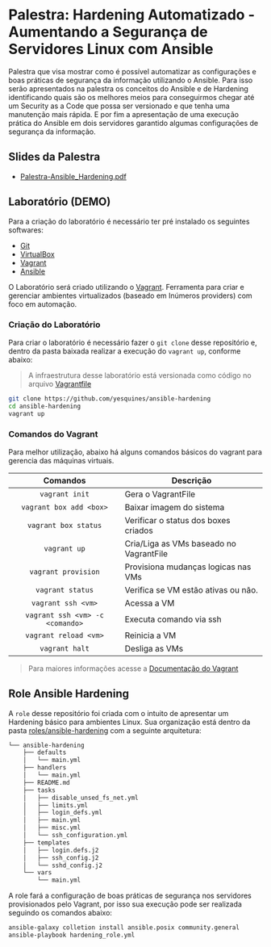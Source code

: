 # Palestra: Hardening Automatizado - Aumentando a Segurança de Servidores Linux com Ansible

Palestra que visa mostrar como é possível automatizar as configurações e boas práticas de segurança da informação utilizando o Ansible. Para isso serão apresentados na palestra os conceitos do Ansible e de Hardening identificando quais são os melhores meios para conseguirmos chegar até um Security as a Code que possa ser versionado e que tenha uma manutenção mais rápida. E por fim a apresentação de uma execução prática do Ansible em dois servidores garantido algumas configurações de segurança da informação.

## Slides da Palestra

* [Palestra-Ansible_Hardening.pdf][1]

## Laboratório (DEMO)

Para a criação do laboratório é necessário ter pré instalado os seguintes softwares:

* [Git][2]
* [VirtualBox][3]
* [Vagrant][4]
* [Ansible][9]

O Laboratório será criado utilizando o [Vagrant][5]. Ferramenta para criar e gerenciar ambientes virtualizados (baseado em Inúmeros providers) com foco em automação.

### Criação do Laboratório

Para criar o laboratório é necessário fazer o `git clone` desse repositório e, dentro da pasta baixada realizar a execução do `vagrant up`, conforme abaixo:

> A infraestrutura desse laboratório está versionada como código no arquivo [Vagrantfile][6]

```bash
git clone https://github.com/yesquines/ansible-hardening
cd ansible-hardening
vagrant up
```

### Comandos do Vagrant

Para melhor utilização, abaixo há alguns comandos básicos do vagrant para gerencia das máquinas virtuais.

Comandos                | Descrição
:----------------------:| ---------------------------------------
`vagrant init`          | Gera o VagrantFile
`vagrant box add <box>` | Baixar imagem do sistema
`vagrant box status`    | Verificar o status dos boxes criados
`vagrant up`            | Cria/Liga as VMs baseado no VagrantFile
`vagrant provision`     | Provisiona mudanças logicas nas VMs
`vagrant status`        | Verifica se VM estão ativas ou não.
`vagrant ssh <vm>`      | Acessa a VM
`vagrant ssh <vm> -c <comando>` | Executa comando via ssh
`vagrant reload <vm>`   | Reinicia a VM
`vagrant halt`          | Desliga as VMs

> Para maiores informações acesse a [Documentação do Vagrant][7]

## Role Ansible Hardening 

A `role` desse repositório foi criada com o intuito de apresentar um Hardening básico para ambientes Linux. Sua organização está dentro da pasta [roles/ansible-hardening][8] com a seguinte arquitetura:

```bash
└── ansible-hardening
    ├── defaults
    │   └── main.yml
    ├── handlers
    │   └── main.yml
    ├── README.md
    ├── tasks
    │   ├── disable_unsed_fs_net.yml
    │   ├── limits.yml
    │   ├── login_defs.yml
    │   ├── main.yml
    │   ├── misc.yml
    │   └── ssh_configuration.yml
    ├── templates
    │   ├── login.defs.j2
    │   ├── ssh_config.j2
    │   └── sshd_config.j2
    └── vars
        └── main.yml
```

A role fará a configuração de boas práticas de segurança nos servidores provisionados pelo Vagrant, por isso sua execução pode ser realizada seguindo os comandos abaixo:

```bash
ansible-galaxy colletion install ansible.posix community.general
ansible-playbook hardening_role.yml
```

[1]: ./Palestra-Ansible_Hardening.pdf
[2]: https://git-scm.com/downloads
[3]: https://www.virtualbox.org/wiki/Downloads
[4]: https://www.vagrantup.com/downloads
[5]: https://www.vagrantup.com/
[6]: ./Vagrantfile
[7]: https://www.vagrantup.com/docs
[8]: ./roles/ansible-hardening/
[9]: https://docs.ansible.com/ansible/latest/installation_guide/intro_installation.html
